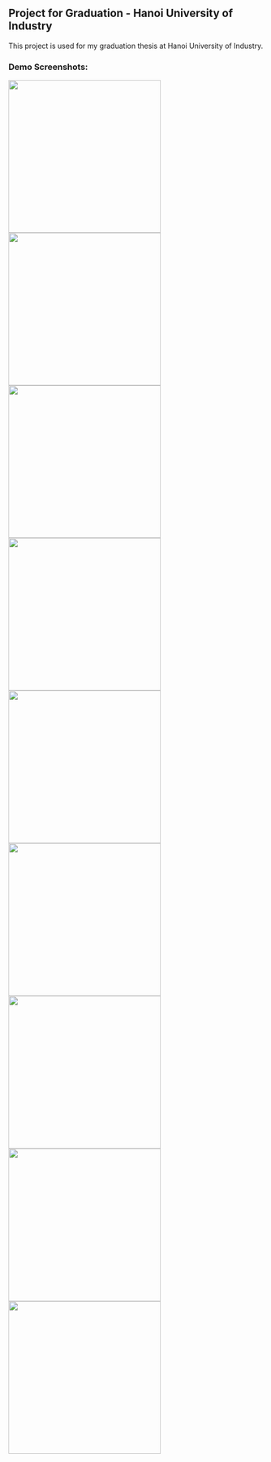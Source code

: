 ## Project for Graduation - Hanoi University of Industry

This project is used for my graduation thesis at Hanoi University of Industry.

### Demo Screenshots:

<img src="https://github.com/user-attachments/assets/50bd7634-f99b-4424-9a51-136cd82bc5a8" width="300">
<img src="https://github.com/user-attachments/assets/e3ae6cce-b118-404f-8406-7b534d7606f5" width="300">
<img src="https://github.com/user-attachments/assets/aaade6a5-b739-4e13-9307-2033974088a4" width="300">
<img src="https://github.com/user-attachments/assets/f2aafd12-c65f-49ae-913d-985648e7ce5f" width="300">
<img src="https://github.com/user-attachments/assets/695faf18-d1dd-4690-a7d4-a2fe7cbb0cd5" width="300">
<img src="https://github.com/user-attachments/assets/b1e17155-fef2-4aaa-913d-527e0e70420d" width="300">
<img src="https://github.com/user-attachments/assets/0e8a6601-b5eb-419a-9ad3-21d0ffa07db7" width="300">
<img src="https://github.com/user-attachments/assets/0eb72fc2-25a7-4efd-84c4-e2f9492d9b24" width="300">
<img src="https://github.com/user-attachments/assets/3f20eed7-2e93-4720-bad1-3d53736f4331" width="300">

